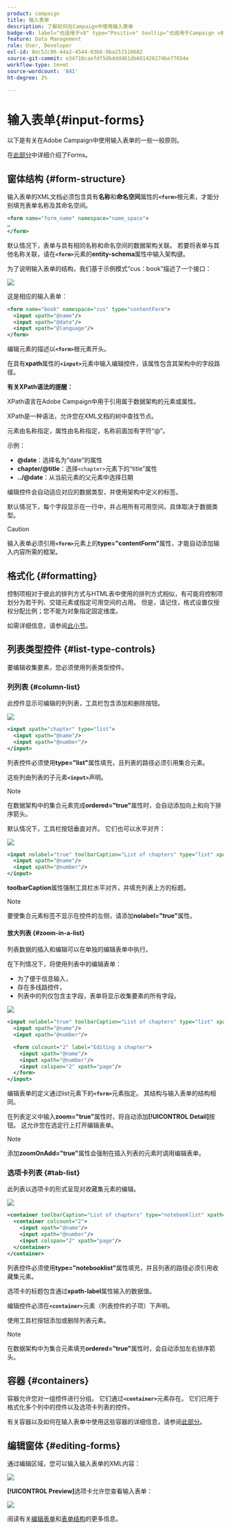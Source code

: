 ```yaml
---
product: campaign
title: 输入表单
description: 了解如何在Campaign中使用输入表单
badge-v8: label="也适用于v8" type="Positive" tooltip="也适用于Campaign v8"
feature: Data Management
role: User, Developer
exl-id: 8ec52c96-44a2-4544-93b6-9ba251510682
source-git-commit: e34718caefdf5db4ddd61db601420274be77054e
workflow-type: tm+mt
source-wordcount: '841'
ht-degree: 2%

---
```


# 输入表单{#input-forms}

以下是有关在Adobe Campaign中使用输入表单的一些一般原则。

在[此部分](../../configuration/using/identifying-a-form.md)中详细介绍了Forms。

## 窗体结构 {#form-structure}

输入表单的XML文档必须包含具有&#x200B;**名称**&#x200B;和&#x200B;**命名空间**&#x200B;属性的&#x200B;**`<form>`**&#x200B;根元素，才能分别填充表单名称及其命名空间。

```xml
<form name="form_name" namespace="name_space">
…
</form>
```

默认情况下，表单与具有相同名称和命名空间的数据架构关联。 若要将表单与其他名称关联，请在&#x200B;**`<form>`**&#x200B;元素的&#x200B;**entity-schema**&#x200B;属性中输入架构键。

为了说明输入表单的结构，我们基于示例模式“cus：book”描述了一个接口：

![](assets/d_ncs_content_form1.png)

这是相应的输入表单：

```xml
<form name="book" namespace="cus" type="contentForm">
  <input xpath="@name"/>
  <input xpath="@date"/>
  <input xpath="@language"/>
</form>
```

编辑元素的描述以&#x200B;**`<form>`**&#x200B;根元素开头。

在具有&#x200B;**xpath**&#x200B;属性的&#x200B;**`<input>`**&#x200B;元素中输入编辑控件，该属性包含其架构中的字段路径。

**有关XPath语法的提醒：**

XPath语言在Adobe Campaign中用于引用属于数据架构的元素或属性。

XPath是一种语法，允许您在XML文档的树中查找节点。

元素由名称指定，属性由名称指定，名称前面加有字符“@”。

示例：

* **@date**：选择名为“date”的属性
* **chapter/@title**：选择`<chapter>`元素下的“title”属性
* **../@date**：从当前元素的父元素中选择日期

编辑控件会自动适应对应的数据类型，并使用架构中定义的标签。

默认情况下，每个字段显示在一行中，并占用所有可用空间，具体取决于数据类型。

>[!CAUTION]
>
>输入表单必须引用&#x200B;**`<form>`**&#x200B;元素上的&#x200B;**type=&quot;contentForm&quot;**&#x200B;属性，才能自动添加输入内容所需的框架。

## 格式化 {#formatting}

控制项相对于彼此的排列方式与HTML表中使用的排列方式相似，有可能将控制项划分为若干列、交错元素或指定可用空间的占用。 但是，请记住，格式设置仅授权分配比例；您不能为对象指定固定维度。

如需详细信息，请参阅[此小节](../../configuration/using/form-structure.md#formatting)。

## 列表类型控件 {#list-type-controls}

要编辑收集要素，您必须使用列表类型控件。

### 列列表 {#column-list}

此控件显示可编辑的列列表，工具栏包含添加和删除按钮。

![](assets/d_ncs_content_form4.png)

```xml
<input xpath="chapter" type="list">
  <input xpath="@name"/>
  <input xpath="@number"/>
</input>
```

列表控件必须使用&#x200B;**type=&quot;list&quot;**&#x200B;属性填充，且列表的路径必须引用集合元素。

这些列由列表的子元素&#x200B;**`<input>`**&#x200B;声明。

>[!NOTE]
>
>在数据架构中的集合元素完成&#x200B;**ordered=&quot;true&quot;**&#x200B;属性时，会自动添加向上和向下排序箭头。

默认情况下，工具栏按钮垂直对齐。 它们也可以水平对齐：

![](assets/d_ncs_content_form5.png)

```xml
<input nolabel="true" toolbarCaption="List of chapters" type="list" xpath="chapter">
  <input xpath="@name"/>
  <input xpath="@number"/>
</input>
```

**toolbarCaption**&#x200B;属性强制工具栏水平对齐，并填充列表上方的标题。

>[!NOTE]
>
>要使集合元素标签不显示在控件的左侧，请添加&#x200B;**nolabel=&quot;true&quot;**&#x200B;属性。

#### 放大列表 {#zoom-in-a-list}

列表数据的插入和编辑可以在单独的编辑表单中执行。

在下列情况下，将使用列表中的编辑表单：

* 为了便于信息输入，
* 存在多线路控件，
* 列表中的列仅包含主字段，表单将显示收集要素的所有字段。

![](assets/d_ncs_content_form7.png)

```xml
<input nolabel="true" toolbarCaption="List of chapters" type="list" xpath="chapter" zoom="true" zoomOnAdd="true">
  <input xpath="@name"/>
  <input xpath="@number"/>

  <form colcount="2" label="Editing a chapter">
    <input xpath="@name"/>
    <input xpath="@number"/>
    <input colspan="2" xpath="page"/>
  </form>
</input>
```

编辑表单的定义通过list元素下的&#x200B;**`<form>`**&#x200B;元素指定。 其结构与输入表单的结构相同。

在列表定义中输入&#x200B;**zoom=&quot;true&quot;**&#x200B;属性时，将自动添加&#x200B;**[!UICONTROL Detail]**&#x200B;按钮。 这允许您在选定行上打开编辑表单。

>[!NOTE]
>
>添加&#x200B;**zoomOnAdd=&quot;true&quot;**&#x200B;属性会强制在插入列表的元素时调用编辑表单。

### 选项卡列表 {#tab-list}

此列表以选项卡的形式呈现对收藏集元素的编辑。

![](assets/d_ncs_content_form6.png)

```xml
<container toolbarCaption="List of chapters" type="notebooklist" xpath="chapter" xpath-label="@name">
  <container colcount="2">
    <input xpath="@name"/>
    <input xpath="@number"/>
    <input colspan="2" xpath="page"/>
  </container>
</container>
```

列表控件必须使用&#x200B;**type=&quot;notebooklist&quot;**&#x200B;属性填充，并且列表的路径必须引用收藏集元素。

选项卡的标题包含通过&#x200B;**xpath-label**&#x200B;属性输入的数据值。

编辑控件必须在&#x200B;**`<container>`**&#x200B;元素（列表控件的子项）下声明。

使用工具栏按钮添加或删除列表元素。

>[!NOTE]
>
>在数据架构中为集合元素填充&#x200B;**ordered=&quot;true&quot;**&#x200B;属性时，会自动添加左右排序箭头。

## 容器 {#containers}

容器允许您对一组控件进行分组。 它们通过&#x200B;**`<container>`**&#x200B;元素存在。 它们已用于格式化多个列中的控件以及选项卡列表的控件。

有关容器以及如何在输入表单中使用这些容器的详细信息，请参阅[此部分](../../configuration/using/form-structure.md#containers)。

## 编辑窗体 {#editing-forms}

通过编辑区域，您可以输入输入表单的XML内容：

![](assets/d_ncs_content_form12.png)

**[!UICONTROL Preview]**&#x200B;选项卡允许您查看输入表单：

![](assets/d_ncs_content_form13.png)

阅读有关[编辑表单](../../configuration/using/editing-forms.md)和[表单结构](../../configuration/using/form-structure.md)的更多信息。
